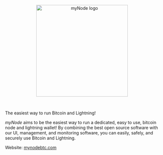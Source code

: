 <center>
  <figure>
    <img src="/images/logo.png" alt="myNode logo" style="width: 300px">
  </figure>
</center>
<br/>

The easiest way to run Bitcoin and Lightning!

_myNode_ aims to be the easiest way to run a dedicated, easy to use, bitcoin node and lightning wallet! By combining the best open source software with our UI, management, and monitoring software, you can easily, safely, and securely use Bitcoin and Lightning.

Website: [mynodebtc.com](https://mynodebtc.com)
